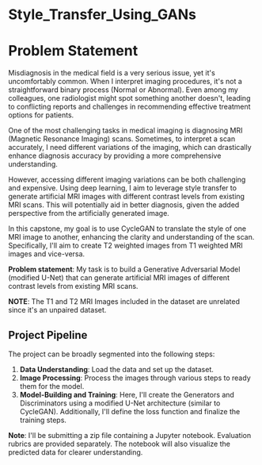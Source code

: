 # Style_Transfer_Using_GANs
# Problem Statement

Misdiagnosis in the medical field is a very serious issue, yet it's uncomfortably common. When I interpret imaging procedures, it's not a straightforward binary process (Normal or Abnormal). Even among my colleagues, one radiologist might spot something another doesn't, leading to conflicting reports and challenges in recommending effective treatment options for patients.

One of the most challenging tasks in medical imaging is diagnosing MRI (Magnetic Resonance Imaging) scans. Sometimes, to interpret a scan accurately, I need different variations of the imaging, which can drastically enhance diagnosis accuracy by providing a more comprehensive understanding.

However, accessing different imaging variations can be both challenging and expensive. Using deep learning, I aim to leverage style transfer to generate artificial MRI images with different contrast levels from existing MRI scans. This will potentially aid in better diagnosis, given the added perspective from the artificially generated image.

In this capstone, my goal is to use CycleGAN to translate the style of one MRI image to another, enhancing the clarity and understanding of the scan. Specifically, I'll aim to create T2 weighted images from T1 weighted MRI images and vice-versa.

**Problem statement**: My task is to build a Generative Adversarial Model (modified U-Net) that can generate artificial MRI images of different contrast levels from existing MRI scans.

**NOTE**: The T1 and T2 MRI Images included in the dataset are unrelated since it's an unpaired dataset.

## Project Pipeline

The project can be broadly segmented into the following steps:

1. **Data Understanding**: Load the data and set up the dataset.
2. **Image Processing**: Process the images through various steps to ready them for the model.
3. **Model-Building and Training**: Here, I'll create the Generators and Discriminators using a modified U-Net architecture (similar to CycleGAN). Additionally, I'll define the loss function and finalize the training steps.

**Note**: I'll be submitting a zip file containing a Jupyter notebook. Evaluation rubrics are provided separately. The notebook will also visualize the predicted data for clearer understanding.
